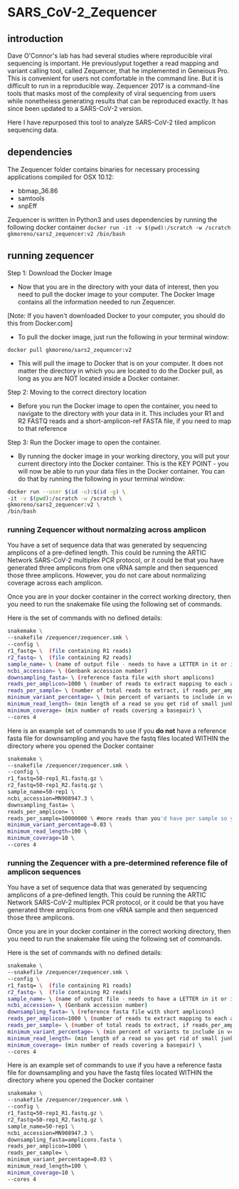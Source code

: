 # SARS_CoV-2_Zequencer
## introduction

Dave O'Connor's lab has had several studies where reproducible viral sequencing is important. He previouslyput together a read mapping and variant calling tool, called Zequencer, that he implemented in Geneious Pro. This is convenient for users not comfortable in the command line. But it is difficult to run in a reproducible way. Zequencer 2017 is a command-line tools that masks most of the complexity of viral sequencing from users while nonetheless generating results that can be reproduced exactly. It has since been updated to a SARS-CoV-2 version. 

Here I have repurposed this tool to analyze SARS-CoV-2 tiled amplicon sequencing data.

## dependencies

The Zequencer folder contains binaries for necessary processing applications compiled for OSX 10.12:

+ bbmap_36.86
+ samtools
+ snpEff

Zequencer is written in Python3 and uses dependencies by running the following docker container 
 `docker run -it -v $(pwd):/scratch -w /scratch gkmoreno/sars2_zequencer:v2 /bin/bash`
 
## running zequencer 
Step 1: Download the Docker Image

+ Now that you are in the directory with your data of interest, then you need to pull the docker image to your computer. The Docker Image contains all the information needed to run Zequencer.

[Note: If you haven't downloaded Docker to your computer, you should do this from Docker.com]

+ To pull the docker image, just run the following in your terminal window:

```
docker pull gkmoreno/sars2_zequencer:v2
```

+ This will pull the image to Docker that is on your computer. It does not matter the directory in which you are located to do the Docker pull, as long as you are NOT located inside a Docker container.  


Step 2: Moving to the correct directory location
+ Before you run the Docker image to open the container, you need to navigate to the directory with your data in it. This includes your R1 and R2 FASTQ reads and a short-amplicon-ref FASTA file, if you need to map to that reference


Step 3: Run the Docker image to open the container.
+ By running the docker image in your working directory, you will put your current directory into the Docker container.  This is the KEY POINT - you will now be able to run your data files in the Docker container.  You can do that by running the following in your terminal window:

```bash
docker run --user $(id -u):$(id -g) \
-it -v $(pwd):/scratch -w /scratch \
gkmoreno/sars2_zequencer:v2 \
/bin/bash
```

### running Zequencer without normalzing across amplicon  

You have a set of sequence data that was generated by sequencing amplicons of a pre-defined length.  This could be running the ARTIC Network SARS-CoV-2 multiplex PCR protocol, or it could be that you have generated three amplicons from one vRNA sample and then sequenced those three amplicons. However, you do not care about normalizing coverage across each amplicon. 
 
Once you are in your docker container in the correct working directory, then you need to run the snakemake file using the following set of commands.

Here is the set of commands with no defined details:

```bash
snakemake \
--snakefile /zequencer/zequencer.smk \
--config \
r1_fastq= \  (file containing R1 reads)
r2_fastq= \  (file containing R2 reads)
sample_name= \ (name of output file - needs to have a LETTER in it or it will think it is an integer)
ncbi_accession= \ (Genbank accession number)
downsampling_fasta= \ (reference fasta file with short amplicons)
reads_per_amplicon=1000 \ (number of reads to extract mapping to each amplicon)
reads_per_sample= \ (number of total reads to extract, if reads_per_amplicon is left empty)
minimum_variant_percentage= \ (min percent of variants to include in vcf)
minimum_read_length= (min length of a read so you get rid of small junk) \ 
minimum_coverage= (min number of reads covering a basepair) \ 
--cores 4
```
Here is an example set of commands to use if you **do not** have a reference fasta file for downsampling and you have the fastq files located WITHIN the directory where you opened the Docker container

```bash
snakemake \
--snakefile /zequencer/zequencer.smk \
--config \
r1_fastq=50-rep1_R1.fastq.gz \
r2_fastq=50-rep1_R2.fastq.gz \
sample_name=50-rep1 \
ncbi_accession=MN908947.3 \
downsampling_fasta= \
reads_per_amplicon= \
reads_per_sample=10000000 \ #more reads than you'd have per sample so you're not missing any 
minimum_variant_percentage=0.03 \
minimum_read_length=100 \ 
minimum_coverage=10 \ 
--cores 4
```

### running the Zequencer with a pre-determined reference file of amplicon sequences 

You have a set of sequence data that was generated by sequencing amplicons of a pre-defined length.  This could be running the ARTIC Network SARS-CoV-2 multiplex PCR protocol, or it could be that you have generated three amplicons from one vRNA sample and then sequenced those three amplicons. 
 
Once you are in your docker container in the correct working directory, then you need to run the snakemake file using the following set of commands.

Here is the set of commands with no defined details:

```bash
snakemake \
--snakefile /zequencer/zequencer.smk \
--config \
r1_fastq= \  (file containing R1 reads)
r2_fastq= \  (file containing R2 reads)
sample_name= \ (name of output file - needs to have a LETTER in it or it will think it is an integer)
ncbi_accession= \ (Genbank accession number)
downsampling_fasta= \ (reference fasta file with short amplicons)
reads_per_amplicon=1000 \ (number of reads to extract mapping to each amplicon)
reads_per_sample= \ (number of total reads to extract, if reads_per_amplicon is left empty)
minimum_variant_percentage= \ (min percent of variants to include in vcf)
minimum_read_length= (min length of a read so you get rid of small junk) \ 
minimum_coverage= (min number of reads covering a basepair) \ 
--cores 4
```
Here is an example set of commands to use if you have a reference fasta file for downsampling and you have the fastq files located WITHIN the directory where you opened the Docker container

```bash
snakemake \
--snakefile /zequencer/zequencer.smk \
--config \
r1_fastq=50-rep1_R1.fastq.gz \
r2_fastq=50-rep1_R2.fastq.gz \
sample_name=50-rep1 \
ncbi_accession=MN908947.3 \
downsampling_fasta=amplicons.fasta \
reads_per_amplicon=1000 \
reads_per_sample= \
minimum_variant_percentage=0.03 \
minimum_read_length=100 \ 
minimum_coverage=10 \ 
--cores 4
```
